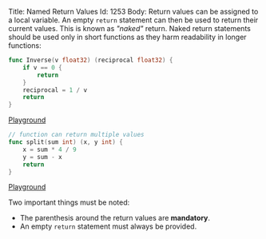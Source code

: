 Title: Named Return Values
Id: 1253
Body:
Return values can be assigned to a local variable. An empty `return` statement can then be used to return their current values. This is known as *"naked"* return. Naked return statements should be used only in short functions as they harm readability in longer functions:

```go
func Inverse(v float32) (reciprocal float32) {
    if v == 0 {
        return
    }
    reciprocal = 1 / v
    return
}
```
[Playground](https://play.golang.org/p/dS_bGmP6W0)

```go
// function can return multiple values
func split(sum int) (x, y int) {
    x = sum * 4 / 9
    y = sum - x
    return
}
```
[Playground](https://play.golang.org/p/upOAwpOaue)

Two important things must be noted:

- The parenthesis around the return values are **mandatory**.
- An empty `return` statement must always be provided.
